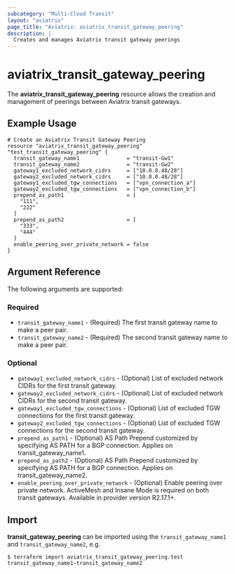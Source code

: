 ```yaml
---
subcategory: "Multi-Cloud Transit"
layout: "aviatrix"
page_title: "Aviatrix: aviatrix_transit_gateway_peering"
description: |-
  Creates and manages Aviatrix transit gateway peerings
---
```


# aviatrix_transit_gateway_peering

The **aviatrix_transit_gateway_peering** resource allows the creation and management of peerings between Aviatrix transit gateways.

## Example Usage

```hcl
# Create an Aviatrix Transit Gateway Peering
resource "aviatrix_transit_gateway_peering" "test_transit_gateway_peering" {
  transit_gateway_name1               = "transit-Gw1"
  transit_gateway_name2               = "transit-Gw2"
  gateway1_excluded_network_cidrs     = ["10.0.0.48/28"]
  gateway2_excluded_network_cidrs     = ["10.0.0.48/28"]
  gateway1_excluded_tgw_connections   = ["vpn_connection_a"]
  gateway2_excluded_tgw_connections   = ["vpn_connection_b"]
  prepend_as_path1                    = [
    "111",
    "222"
  ]
  prepend_as_path2                    = [
    "333",
    "444"
  ]
  enable_peering_over_private_network = false
}
```

## Argument Reference

The following arguments are supported:

### Required
* `transit_gateway_name1` - (Required) The first transit gateway name to make a peer pair.
* `transit_gateway_name2` - (Required) The second transit gateway name to make a peer pair.

### Optional
* `gateway1_excluded_network_cidrs` - (Optional) List of excluded network CIDRs for the first transit gateway.
* `gateway2_excluded_network_cidrs` - (Optional) List of excluded network CIDRs for the second transit gateway.
* `gateway1_excluded_tgw_connections` - (Optional) List of excluded TGW connections for the first transit gateway.
* `gateway2_excluded_tgw_connections` - (Optional) List of excluded TGW connections for the second transit gateway.
* `prepend_as_path1` - (Optional) AS Path Prepend customized by specifying AS PATH for a BGP connection. Applies on transit_gateway_name1.
* `prepend_as_path2` - (Optional) AS Path Prepend customized by specifying AS PATH for a BGP connection. Applies on transit_gateway_name2.
* `enable_peering_over_private_network` - (Optional) Enable peering over private network. ActiveMesh and Insane Mode is required on both transit gateways. Available in provider version R2.17.1+.

## Import

**transit_gateway_peering** can be imported using the `transit_gateway_name1` and `transit_gateway_name2`, e.g.

```
$ terraform import aviatrix_transit_gateway_peering.test transit_gateway_name1~transit_gateway_name2
```
